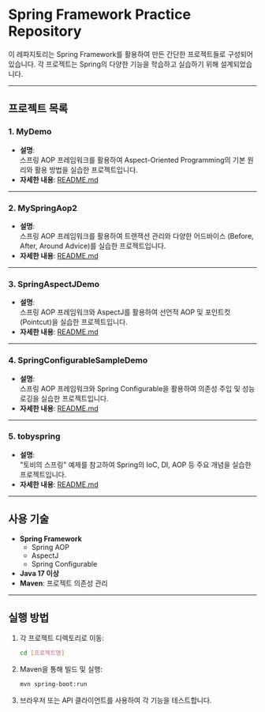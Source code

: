# Spring Framework Practice Repository

이 레파지토리는 Spring Framework를 활용하여 만든 간단한 프로젝트들로 구성되어 있습니다. 각 프로젝트는 Spring의 다양한 기능을 학습하고 실습하기 위해 설계되었습니다.

---

## 프로젝트 목록

### 1. MyDemo
- **설명**:  
  스프링 AOP 프레임워크를 활용하여 Aspect-Oriented Programming의 기본 원리와 활용 방법을 실습한 프로젝트입니다.
- **자세한 내용**: [README.md](./MyDemo/README.md)

---

### 2. MySpringAop2
- **설명**:  
  스프링 AOP 프레임워크를 활용하여 트랜잭션 관리와 다양한 어드바이스 (Before, After, Around Advice)를 실습한 프로젝트입니다.
- **자세한 내용**: [README.md](./MySpringAop2/README.md)

---

### 3. SpringAspectJDemo
- **설명**:  
  스프링 AOP 프레임워크와 AspectJ를 활용하여 선언적 AOP 및 포인트컷(Pointcut)을 실습한 프로젝트입니다.
- **자세한 내용**: [README.md](./SpringAspectJDemo/README.md)

---

### 4. SpringConfigurableSampleDemo
- **설명**:  
  스프링 AOP 프레임워크와 Spring Configurable을 활용하여 의존성 주입 및 성능 로깅을 실습한 프로젝트입니다.
- **자세한 내용**: [README.md](./SpringConfigurableSampleDemo/README.md)

---

### 5. tobyspring
- **설명**:  
  "토비의 스프링" 예제를 참고하여 Spring의 IoC, DI, AOP 등 주요 개념을 실습한 프로젝트입니다.
- **자세한 내용**: [README.md](./tobyspring/README.md)

---

## 사용 기술

- **Spring Framework**
  - Spring AOP
  - AspectJ
  - Spring Configurable
- **Java 17 이상**
- **Maven**: 프로젝트 의존성 관리

---

## 실행 방법

1. 각 프로젝트 디렉토리로 이동:
   ```bash
   cd [프로젝트명]
   ```
2. Maven을 통해 빌드 및 실행:
   ```bash
   mvn spring-boot:run
   ```
3. 브라우저 또는 API 클라이언트를 사용하여 각 기능을 테스트합니다.

